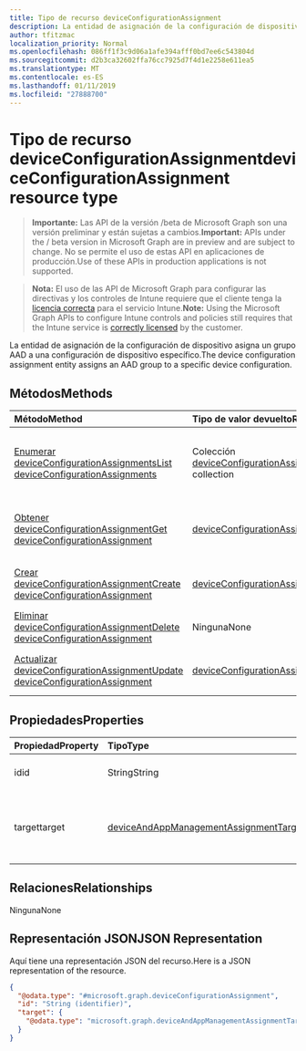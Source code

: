 ```yaml
---
title: Tipo de recurso deviceConfigurationAssignment
description: La entidad de asignación de la configuración de dispositivo asigna un grupo AAD a una configuración de dispositivo específico.
author: tfitzmac
localization_priority: Normal
ms.openlocfilehash: 086ff1f3c9d06a1afe394afff0bd7ee6c543804d
ms.sourcegitcommit: d2b3ca32602ffa76cc7925d7f4d1e2258e611ea5
ms.translationtype: MT
ms.contentlocale: es-ES
ms.lasthandoff: 01/11/2019
ms.locfileid: "27888700"
---
```

# <a name="deviceconfigurationassignment-resource-type"></a><span data-ttu-id="24e0c-103">Tipo de recurso deviceConfigurationAssignment</span><span class="sxs-lookup"><span data-stu-id="24e0c-103">deviceConfigurationAssignment resource type</span></span>

> <span data-ttu-id="24e0c-104">**Importante:** Las API de la versión /beta de Microsoft Graph son una versión preliminar y están sujetas a cambios.</span><span class="sxs-lookup"><span data-stu-id="24e0c-104">**Important:** APIs under the / beta version in Microsoft Graph are in preview and are subject to change.</span></span> <span data-ttu-id="24e0c-105">No se permite el uso de estas API en aplicaciones de producción.</span><span class="sxs-lookup"><span data-stu-id="24e0c-105">Use of these APIs in production applications is not supported.</span></span>

> <span data-ttu-id="24e0c-106">**Nota:** El uso de las API de Microsoft Graph para configurar las directivas y los controles de Intune requiere que el cliente tenga la [licencia correcta](https://go.microsoft.com/fwlink/?linkid=839381) para el servicio Intune.</span><span class="sxs-lookup"><span data-stu-id="24e0c-106">**Note:** Using the Microsoft Graph APIs to configure Intune controls and policies still requires that the Intune service is [correctly licensed](https://go.microsoft.com/fwlink/?linkid=839381) by the customer.</span></span>

<span data-ttu-id="24e0c-107">La entidad de asignación de la configuración de dispositivo asigna un grupo AAD a una configuración de dispositivo específico.</span><span class="sxs-lookup"><span data-stu-id="24e0c-107">The device configuration assignment entity assigns an AAD group to a specific device configuration.</span></span>
## <a name="methods"></a><span data-ttu-id="24e0c-108">Métodos</span><span class="sxs-lookup"><span data-stu-id="24e0c-108">Methods</span></span>
|<span data-ttu-id="24e0c-109">Método</span><span class="sxs-lookup"><span data-stu-id="24e0c-109">Method</span></span>|<span data-ttu-id="24e0c-110">Tipo de valor devuelto</span><span class="sxs-lookup"><span data-stu-id="24e0c-110">Return Type</span></span>|<span data-ttu-id="24e0c-111">Descripción</span><span class="sxs-lookup"><span data-stu-id="24e0c-111">Description</span></span>|
|:---|:---|:---|
|[<span data-ttu-id="24e0c-112">Enumerar deviceConfigurationAssignments</span><span class="sxs-lookup"><span data-stu-id="24e0c-112">List deviceConfigurationAssignments</span></span>](../api/intune-deviceconfig-deviceconfigurationassignment-list.md)|<span data-ttu-id="24e0c-113">Colección [deviceConfigurationAssignment](../resources/intune-deviceconfig-deviceconfigurationassignment.md)</span><span class="sxs-lookup"><span data-stu-id="24e0c-113">[deviceConfigurationAssignment](../resources/intune-deviceconfig-deviceconfigurationassignment.md) collection</span></span>|<span data-ttu-id="24e0c-114">Enumere las propiedades y las relaciones de los objetos [deviceConfigurationAssignment](../resources/intune-deviceconfig-deviceconfigurationassignment.md).</span><span class="sxs-lookup"><span data-stu-id="24e0c-114">List properties and relationships of the [deviceConfigurationAssignment](../resources/intune-deviceconfig-deviceconfigurationassignment.md) objects.</span></span>|
|[<span data-ttu-id="24e0c-115">Obtener deviceConfigurationAssignment</span><span class="sxs-lookup"><span data-stu-id="24e0c-115">Get deviceConfigurationAssignment</span></span>](../api/intune-deviceconfig-deviceconfigurationassignment-get.md)|[<span data-ttu-id="24e0c-116">deviceConfigurationAssignment</span><span class="sxs-lookup"><span data-stu-id="24e0c-116">deviceConfigurationAssignment</span></span>](../resources/intune-deviceconfig-deviceconfigurationassignment.md)|<span data-ttu-id="24e0c-117">Lea las propiedades y las relaciones del objeto [deviceConfigurationAssignment](../resources/intune-deviceconfig-deviceconfigurationassignment.md).</span><span class="sxs-lookup"><span data-stu-id="24e0c-117">Read properties and relationships of the [deviceConfigurationAssignment](../resources/intune-deviceconfig-deviceconfigurationassignment.md) object.</span></span>|
|[<span data-ttu-id="24e0c-118">Crear deviceConfigurationAssignment</span><span class="sxs-lookup"><span data-stu-id="24e0c-118">Create deviceConfigurationAssignment</span></span>](../api/intune-deviceconfig-deviceconfigurationassignment-create.md)|[<span data-ttu-id="24e0c-119">deviceConfigurationAssignment</span><span class="sxs-lookup"><span data-stu-id="24e0c-119">deviceConfigurationAssignment</span></span>](../resources/intune-deviceconfig-deviceconfigurationassignment.md)|<span data-ttu-id="24e0c-120">Cree un objeto [deviceConfigurationAssignment](../resources/intune-deviceconfig-deviceconfigurationassignment.md).</span><span class="sxs-lookup"><span data-stu-id="24e0c-120">Create a new [deviceConfigurationAssignment](../resources/intune-deviceconfig-deviceconfigurationassignment.md) object.</span></span>|
|[<span data-ttu-id="24e0c-121">Eliminar deviceConfigurationAssignment</span><span class="sxs-lookup"><span data-stu-id="24e0c-121">Delete deviceConfigurationAssignment</span></span>](../api/intune-deviceconfig-deviceconfigurationassignment-delete.md)|<span data-ttu-id="24e0c-122">Ninguna</span><span class="sxs-lookup"><span data-stu-id="24e0c-122">None</span></span>|<span data-ttu-id="24e0c-123">Elimina un [deviceConfigurationAssignment](../resources/intune-deviceconfig-deviceconfigurationassignment.md).</span><span class="sxs-lookup"><span data-stu-id="24e0c-123">Deletes a [deviceConfigurationAssignment](../resources/intune-deviceconfig-deviceconfigurationassignment.md).</span></span>|
|[<span data-ttu-id="24e0c-124">Actualizar deviceConfigurationAssignment</span><span class="sxs-lookup"><span data-stu-id="24e0c-124">Update deviceConfigurationAssignment</span></span>](../api/intune-deviceconfig-deviceconfigurationassignment-update.md)|[<span data-ttu-id="24e0c-125">deviceConfigurationAssignment</span><span class="sxs-lookup"><span data-stu-id="24e0c-125">deviceConfigurationAssignment</span></span>](../resources/intune-deviceconfig-deviceconfigurationassignment.md)|<span data-ttu-id="24e0c-126">Actualice las propiedades de un objeto [deviceConfigurationAssignment](../resources/intune-deviceconfig-deviceconfigurationassignment.md).</span><span class="sxs-lookup"><span data-stu-id="24e0c-126">Update the properties of a [deviceConfigurationAssignment](../resources/intune-deviceconfig-deviceconfigurationassignment.md) object.</span></span>|

## <a name="properties"></a><span data-ttu-id="24e0c-127">Propiedades</span><span class="sxs-lookup"><span data-stu-id="24e0c-127">Properties</span></span>
|<span data-ttu-id="24e0c-128">Propiedad</span><span class="sxs-lookup"><span data-stu-id="24e0c-128">Property</span></span>|<span data-ttu-id="24e0c-129">Tipo</span><span class="sxs-lookup"><span data-stu-id="24e0c-129">Type</span></span>|<span data-ttu-id="24e0c-130">Descripción</span><span class="sxs-lookup"><span data-stu-id="24e0c-130">Description</span></span>|
|:---|:---|:---|
|<span data-ttu-id="24e0c-131">id</span><span class="sxs-lookup"><span data-stu-id="24e0c-131">id</span></span>|<span data-ttu-id="24e0c-132">String</span><span class="sxs-lookup"><span data-stu-id="24e0c-132">String</span></span>|<span data-ttu-id="24e0c-133">La clave de la asignación.</span><span class="sxs-lookup"><span data-stu-id="24e0c-133">The key of the assignment.</span></span>|
|<span data-ttu-id="24e0c-134">target</span><span class="sxs-lookup"><span data-stu-id="24e0c-134">target</span></span>|[<span data-ttu-id="24e0c-135">deviceAndAppManagementAssignmentTarget</span><span class="sxs-lookup"><span data-stu-id="24e0c-135">deviceAndAppManagementAssignmentTarget</span></span>](../resources/intune-shared-deviceandappmanagementassignmenttarget.md)|<span data-ttu-id="24e0c-136">El destino de la tarea para la configuración del dispositivo.</span><span class="sxs-lookup"><span data-stu-id="24e0c-136">The assignment target for the device configuration.</span></span>|

## <a name="relationships"></a><span data-ttu-id="24e0c-137">Relaciones</span><span class="sxs-lookup"><span data-stu-id="24e0c-137">Relationships</span></span>
<span data-ttu-id="24e0c-138">Ninguna</span><span class="sxs-lookup"><span data-stu-id="24e0c-138">None</span></span>
## <a name="json-representation"></a><span data-ttu-id="24e0c-139">Representación JSON</span><span class="sxs-lookup"><span data-stu-id="24e0c-139">JSON Representation</span></span>
<span data-ttu-id="24e0c-140">Aquí tiene una representación JSON del recurso.</span><span class="sxs-lookup"><span data-stu-id="24e0c-140">Here is a JSON representation of the resource.</span></span>
<!-- {
  "blockType": "resource",
  "keyProperty": "id",
  "@odata.type": "microsoft.graph.deviceConfigurationAssignment"
}
-->
``` json
{
  "@odata.type": "#microsoft.graph.deviceConfigurationAssignment",
  "id": "String (identifier)",
  "target": {
    "@odata.type": "microsoft.graph.deviceAndAppManagementAssignmentTarget"
  }
}
```





